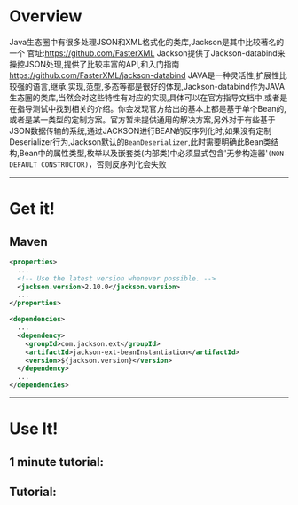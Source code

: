 # Overview

Java生态圈中有很多处理JSON和XML格式化的类库,Jackson是其中比较著名的一个
        官址:https://github.com/FasterXML
Jackson提供了Jackson-databind来操控JSON处理,提供了比较丰富的API,和入门指南 https://github.com/FasterXML/jackson-databind
JAVA是一种灵活性,扩展性比较强的语言,继承,实现,范型,多态等都是很好的体现,Jackson-databind作为JAVA生态圈的类库,当然会对这些特性有对应的实现,具体可以在官方指导文档中,或者是在指导测试中找到相关的介绍。你会发现官方给出的基本上都是基于单个Bean的,或者是某一类型的定制方案。官方暂未提供通用的解决方案,另外对于有些基于JSON数据传输的系统,通过JACKSON进行BEAN的反序列化时,如果没有定制Deserializer行为,Jackson默认的`BeanDeserializer`,此时需要明确此Bean类结构,Bean中的属性类型,枚举以及嵌套类(内部类)中必须显式包含'无参构造器'`(NON-DEFAULT CONSTRUCTOR)`，否则反序列化会失败

-----

# Get it!


## Maven

```xml
<properties>
  ...
  <!-- Use the latest version whenever possible. -->
  <jackson.version>2.10.0</jackson.version>
  ...
</properties>

<dependencies>
  ...
  <dependency>
    <groupId>com.jackson.ext</groupId>
    <artifactId>jackson-ext-beanInstantiation</artifactId>
    <version>${jackson.version}</version>
  </dependency>
  ...
</dependencies>
```



-----

# Use It!



## 1 minute tutorial: 



## Tutorial:






